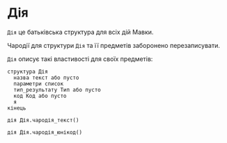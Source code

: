 # Дія

`Дія` це батьківська структура для всіх дій
Мавки.

Чародії для структури `Дія` та її предметів заборонено перезаписувати.

`Дія` описує такі властивості для своїх предметів:

```мавка
структура Дія
  назва текст або пусто
  параметри список
  тип_результату Тип або пусто
  код Код або пусто
  я
кінець
```

```мавка
дія Дія.чародія_текст()
```

```мавка
дія Дія.чародія_юнікод()
```